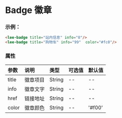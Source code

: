 # Badge 徽章
### 示例：
<div class="leeblock">
    <div class="leesource">
        <lee-badge title="站内信息" info="8" href="info"/>
         <lee-badge title="购物车" info="99" href="cart"  color="#fc0"/>
    </div>
<lee-code>

```html
<lee-badge title="站内信息" info="8"/>
<lee-badge title="购物车" info="99"  color="#fc0"/>
```
</lee-code>
</div>

### 属性

参数|说明|类型|可选值|默认值
:------|:------|:------|:------|:------
title|徽章项目|String|--|--
info|徽章文字|String|--|--
href|链接地址|String|--|--
color|徽章颜色|String|--|'#f00'
